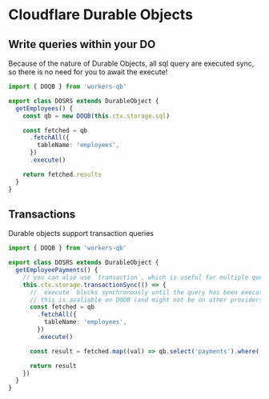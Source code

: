 # Cloudflare Durable Objects

## Write queries within your DO

Because of the nature of Durable Objects, all sql query are executed sync, so there is no need for you to await the execute!

```ts
import { DOQB } from 'workers-qb'

export class DOSRS extends DurableObject {
  getEmployees() {
    const qb = new DOQB(this.ctx.storage.sql)

    const fetched = qb
      .fetchAll({
        tableName: 'employees',
      })
      .execute()

    return fetched.results
  }
}
```

## Transactions

Durable objects support transaction queries

```ts
import { DOQB } from 'workers-qb'

export class DOSRS extends DurableObject {
  getEmployeePayments() {
    // you can also use `transaction`, which is useful for multiple queries:
    this.ctx.storage.transactionSync(() => {
      // `execute` blocks synchronously until the query has been executed
      // this is avaliable on DODB (and might not be on other providers)
      const fetched = qb
        .fetchAll({
          tableName: 'employees',
        })
        .execute()

      const result = fetched.map((val) => qb.select('payments').where('name = ?', val.name).execute())

      return result
    })
  }
}
```
